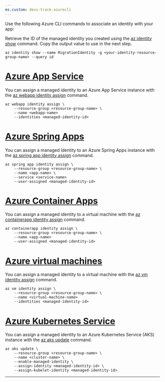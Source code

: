 ```yaml
---
ms.custom: devx-track-azurecli
---
```

Use the following Azure CLI commands to associate an identity with your app:

Retrieve the ID of the managed identity you created using the [az identity show](/cli/azure/identity) command. Copy the output value to use in the next step.

```azurecli
az identity show --name MigrationIdentity -g <your-identity-resource-group-name> --query id
```

# [Azure App Service](#tab/app-service-identity)

You can assign a managed identity to an Azure App Service instance with the [az webapp identity assign](/cli/azure/webapp/identity) command.

```azurecli
az webapp identity assign \
    --resource-group <resource-group-name> \
    --name <webapp-name>
    --identities <managed-identity-id>
```

# [Azure Spring Apps](#tab/spring-apps-identity)

You can assign a managed identity to an Azure Spring Apps instance with the [az spring app identity assign](/cli/azure/spring/app/identity) command.

```azurecli
az spring app identity assign \
    --resource-group <resource-group-name> \
    --name <app-name> \
    --service <service-name>
    --user-assigned <managed-identity-id>
```

# [Azure Container Apps](#tab/container-apps-identity)

You can assign a managed identity to a virtual machine with the [az containerapp identity assign](/cli/azure/containerapp/identity) command.

```azurecli
az containerapp identity assign \
    --resource-group <resource-group-name> \
    --name <app-name>
    --user-assigned <managed-identity-id>
```

# [Azure virtual machines](#tab/virtual-machines-identity)

You can assign a managed identity to a virtual machine with the [az vm identity assign](/cli/azure/vm/identity) command.

```azurecli
az vm identity assign \
    --resource-group <resource-group-name> \
    --name <virtual-machine-name>
    --identities <managed-identity-id>
```

# [Azure Kubernetes Service](#tab/aks-identity)

You can assign a managed identity to an Azure Kubernetes Service (AKS) instance with the [az aks update](/cli/azure/aks) command.

```azurecli
az aks update \
    --resource-group <resource-group-name> \
    --name <cluster-name> \
    --enable-managed-identity \
    --assign-identity <managed-identity-id> \
    --assign-kubelet-identity <managed-identity-id>
```

---
